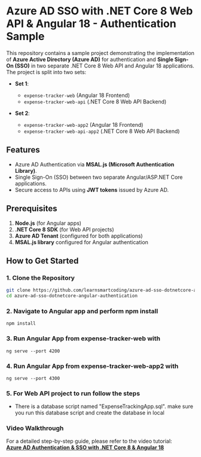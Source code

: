 # Azure AD SSO with .NET Core 8 Web API & Angular 18 - Authentication Sample

This repository contains a sample project demonstrating the implementation of **Azure Active Directory (Azure AD)** for authentication and **Single Sign-On (SSO)** in two separate .NET Core 8 Web API and Angular 18 applications. The project is split into two sets:

- **Set 1**:
  - `expense-tracker-web` (Angular 18 Frontend)
  - `expense-tracker-web-api` (.NET Core 8 Web API Backend)

- **Set 2**:
  - `expense-tracker-web-app2` (Angular 18 Frontend)
  - `expense-tracker-web-api-app2` (.NET Core 8 Web API Backend)

## Features
- Azure AD Authentication via **MSAL.js (Microsoft Authentication Library)**.
- Single Sign-On (SSO) between two separate Angular/ASP.NET Core applications.
- Secure access to APIs using **JWT tokens** issued by Azure AD.

## Prerequisites
1. **Node.js** (for Angular apps)
2. **.NET Core 8 SDK** (for Web API projects)
3. **Azure AD Tenant** (configured for both applications)
4. **MSAL.js library** configured for Angular authentication

## How to Get Started

### 1. Clone the Repository
```bash
git clone https://github.com/learnsmartcoding/azure-ad-sso-dotnetcore-angular-authentication.git
cd azure-ad-sso-dotnetcore-angular-authentication
```
### 2. Navigate to Angular app and perform npm install
```
npm install
```

### 3. Run Angular App from expense-tracker-web with
```
ng serve --port 4200
```

### 4. Run Angular App from expense-tracker-web-app2 with
```
ng serve --port 4300
```

### 5. For Web API project to run follow the steps
- There is a database script named "ExpenseTrackingApp.sql". make sure you run this database script and create the database in local

### Video Walkthrough
For a detailed step-by-step guide, please refer to the video tutorial:  
**[Azure AD Authentication & SSO with .NET Core 8 & Angular 18](https://www.youtube.com/watch?v=SB1_zI11REI)**
